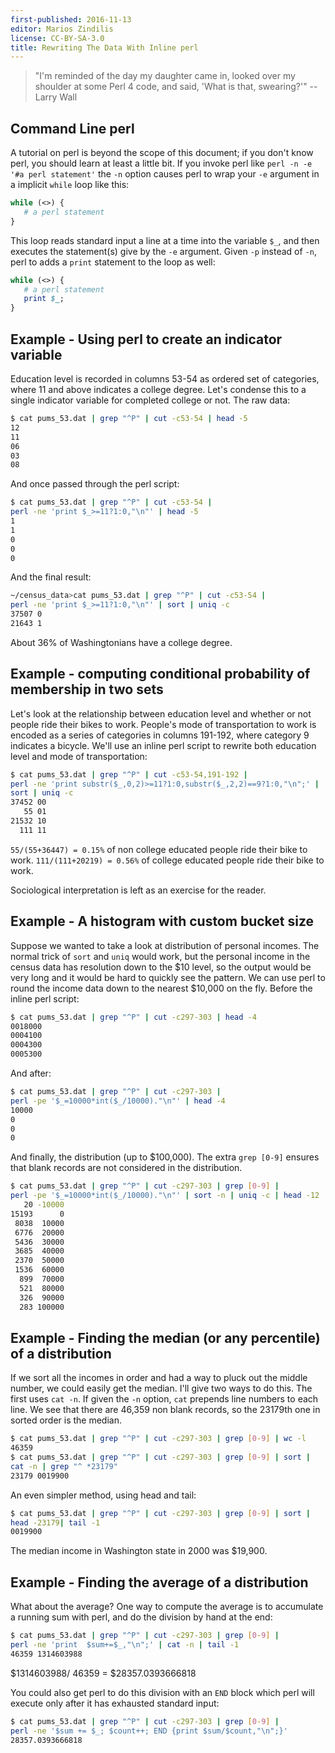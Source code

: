 ```yaml
---
first-published: 2016-11-13
editor: Marios Zindilis
license: CC-BY-SA-3.0
title: Rewriting The Data With Inline perl
---
```


> "I'm reminded of the day my daughter came in, looked over my shoulder at some 
> Perl 4 code, and said, 'What is that, swearing?'"
> -- Larry Wall

## Command Line perl ##

A tutorial on perl is beyond the scope of this document; if you don't know 
perl, you should learn at least a little bit. If you invoke perl like 
`perl -n -e '#a perl statement'` the `-n` option causes perl to wrap your `-e` 
argument in a implicit `while` loop like this:

```perl
while (<>) {
   # a perl statement
}
```

This loop reads standard input a line at a time into the variable `$_`, and 
then executes the statement(s) give by the `-e` argument. Given `-p` instead of 
`-n`, perl to adds a `print` statement to the loop as well:

```perl
while (<>) {
   # a perl statement
   print $_;
}
```

## Example - Using perl to create an indicator variable ##

Education level is recorded in columns 53-54 as ordered set of categories, 
where 11 and above indicates a college degree. Let's condense this to a single 
indicator variable for completed college or not. The raw data:

```bash
$ cat pums_53.dat | grep "^P" | cut -c53-54 | head -5
12
11
06
03
08
```

And once passed through the perl script:

```bash
$ cat pums_53.dat | grep "^P" | cut -c53-54 | 
perl -ne 'print $_>=11?1:0,"\n"' | head -5
1
1
0
0
0
```

And the final result:

```bash
~/census_data>cat pums_53.dat | grep "^P" | cut -c53-54 |
perl -ne 'print $_>=11?1:0,"\n"' | sort | uniq -c
37507 0
21643 1
```

About 36% of Washingtonians have a college degree.

## Example - computing conditional probability of membership in two sets ##

Let's look at the relationship between education level and whether or not 
people ride their bikes to work. People's mode of transportation to work is 
encoded as a series of categories in columns 191-192, where category 9 
indicates a bicycle. We'll use an inline perl script to rewrite both education 
level and mode of transportation:

```bash
$ cat pums_53.dat | grep "^P" | cut -c53-54,191-192 | 
perl -ne 'print substr($_,0,2)>=11?1:0,substr($_,2,2)==9?1:0,"\n";' | 
sort | uniq -c 
37452 00
   55 01
21532 10
  111 11
```

`55/(55+36447) = 0.15%` of non college educated people ride their bike to work. 
`111/(111+20219) = 0.56%` of college educated people ride their bike to work.

Sociological interpretation is left as an exercise for the reader.

## Example - A histogram with custom bucket size ##

Suppose we wanted to take a look at distribution of personal incomes. The 
normal trick of `sort` and `uniq` would work, but the personal income in the 
census data has resolution down to the $10 level, so the output would be very 
long and it would be hard to quickly see the pattern. We can use perl to round 
the income data down to the nearest $10,000 on the fly. Before the inline perl 
script:

```bash
$ cat pums_53.dat | grep "^P" | cut -c297-303 | head -4
0018000
0004100
0004300
0005300
```

And after:

```bash
$ cat pums_53.dat | grep "^P" | cut -c297-303 | 
perl -pe '$_=10000*int($_/10000)."\n"' | head -4
10000
0
0
0
```

And finally, the distribution (up to $100,000). The extra `grep [0-9]` ensures 
that blank records are not considered in the distribution.

```bash
$ cat pums_53.dat | grep "^P" | cut -c297-303 | grep [0-9] |
perl -pe '$_=10000*int($_/10000)."\n"' | sort -n | uniq -c | head -12
   20 -10000
15193      0
 8038  10000
 6776  20000
 5436  30000
 3685  40000
 2370  50000
 1536  60000
  899  70000
  521  80000
  326  90000
  283 100000
```

## Example - Finding the median (or any percentile) of a distribution ##

If we sort all the incomes in order and had a way to pluck out the middle 
number, we could easily get the median. I'll give two ways to do this. The 
first uses `cat -n`. If given the `-n` option, `cat` prepends line numbers to 
each line. We see that there are 46,359 non blank records, so the 23179th one 
in sorted order is the median.

```bash
$ cat pums_53.dat | grep "^P" | cut -c297-303 | grep [0-9] | wc -l
46359 
$ cat pums_53.dat | grep "^P" | cut -c297-303 | grep [0-9] | sort | 
cat -n | grep "^ *23179"
23179 0019900
```

An even simpler method, using head and tail:

```bash
$ cat pums_53.dat | grep "^P" | cut -c297-303 | grep [0-9] | sort |
head -23179| tail -1
0019900
```

The median income in Washington state in 2000 was $19,900.

## Example - Finding the average of a distribution ##

What about the average? One way to compute the average is to accumulate a 
running sum with perl, and do the division by hand at the end:

```bash
$ cat pums_53.dat | grep "^P" | cut -c297-303 | grep [0-9] | 
perl -ne 'print  $sum+=$_,"\n";' | cat -n | tail -1
46359 1314603988
```

$1314603988/ 46359 = $28357.0393666818

You could also get perl to do this division with an `END` block which perl will 
execute only after it has exhausted standard input:

```bash
$ cat pums_53.dat | grep "^P" | cut -c297-303 | grep [0-9] | 
perl -ne '$sum += $_; $count++; END {print $sum/$count,"\n";}' 
28357.0393666818
```

